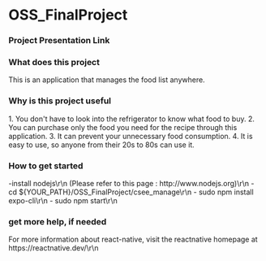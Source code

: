 # OSS_FinalProject
<h3>Project Presentation Link</h3>
<h3>What does this project</h3>
This is an application that manages the food list anywhere.

<h3>Why is this project useful</h3>
1. You don't have to look into the refrigerator to know what food to buy.
2. You can purchase only the food you need for the recipe through this application.
3. It can prevent your unnecessary food consumption.
4. It is easy to use, so anyone from their 20s to 80s can use it.


<h3>How to get started</h3>
-install nodejs\r\n
  (Please refer to this page : http://www.nodejs.org)\r\n
- cd ${YOUR_PATH}/OSS_FinalProject/csee_manage\r\n
- sudo npm install expo-cli\r\n
- sudo npm start\r\n

<h3>get more help, if needed</h3>
For more information about react-native, visit the reactnative homepage at  https://reactnative.dev/\r\n
